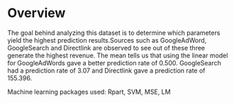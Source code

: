# Overview
The goal behind analyzing this dataset is to determine which parameters yield the highest prediction results.Sources such as GoogleAdWord, GoogleSearch and Directlink are observed to see out of these three generate the highest revenue. The mean tells us that using the linear model for GoogleAdWords gave a better prediction rate of 0.500. GoogleSearch had a prediction rate of 3.07 and Directlink gave a prediction rate of 155.396. 

Machine learning packages used:
Rpart, 
SVM, 
MSE, 
LM
